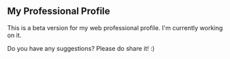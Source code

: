 ## My Professional Profile

This is a beta version for my web professional profile.
I'm currently working on it.

Do you have any suggestions? Please do share it! :)
